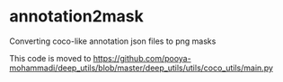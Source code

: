 # annotation2mask
Converting coco-like annotation json files to png masks

This code is moved to https://github.com/pooya-mohammadi/deep_utils/blob/master/deep_utils/utils/coco_utils/main.py
